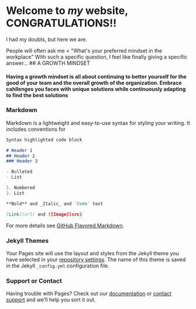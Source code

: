 # Welcome to _my_ website, CONGRATULATIONS!!

I had my doubts, but here we are.

People will often ask me
< "What's your preferred mindset in the workplace"
With such a specific question, I feel like finally giving a specific answer... ## A GROWTH MINDSET
#### Having a growth mindset is all about continuing to better yourself for the good of your team and the overall growth of the organization. Embrace cahllenges you faces with unique solutions while continuously adapting to find the **best** solutions 

### Markdown

Markdown is a lightweight and easy-to-use syntax for styling your writing. It includes conventions for

```markdown
Syntax highlighted code block

# Header 1
## Header 2
### Header 3

- Bulleted
- List

1. Numbered
2. List

**Bold** and _Italic_ and `Code` text

[Link](url) and ![Image](src)
```

For more details see [GitHub Flavored Markdown](https://guides.github.com/features/mastering-markdown/).

### Jekyll Themes

Your Pages site will use the layout and styles from the Jekyll theme you have selected in your [repository settings](https://github.com/ghilliard/reading-notes/settings/pages). The name of this theme is saved in the Jekyll `_config.yml` configuration file.

### Support or Contact

Having trouble with Pages? Check out our [documentation](https://docs.github.com/categories/github-pages-basics/) or [contact support](https://support.github.com/contact) and we’ll help you sort it out.
